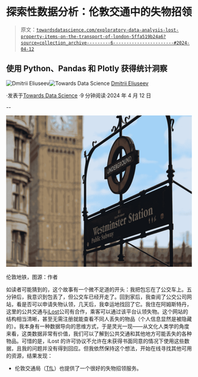 # 探索性数据分析：伦敦交通中的失物招领

> 原文：[`towardsdatascience.com/exploratory-data-analysis-lost-property-items-on-the-transport-of-london-5ffa519b24a6?source=collection_archive---------6-----------------------#2024-04-12`](https://towardsdatascience.com/exploratory-data-analysis-lost-property-items-on-the-transport-of-london-5ffa519b24a6?source=collection_archive---------6-----------------------#2024-04-12)

## 使用 Python、Pandas 和 Plotly 获得统计洞察

[](https://dmitryelj.medium.com/?source=post_page---byline--5ffa519b24a6--------------------------------)![Dmitrii Eliuseev](https://dmitryelj.medium.com/?source=post_page---byline--5ffa519b24a6--------------------------------)[](https://towardsdatascience.com/?source=post_page---byline--5ffa519b24a6--------------------------------)![Towards Data Science](https://towardsdatascience.com/?source=post_page---byline--5ffa519b24a6--------------------------------) [Dmitrii Eliuseev](https://dmitryelj.medium.com/?source=post_page---byline--5ffa519b24a6--------------------------------)

·发表于[Towards Data Science](https://towardsdatascience.com/?source=post_page---byline--5ffa519b24a6--------------------------------) ·9 分钟阅读·2024 年 4 月 12 日

--

![](img/2801acebdb8128f1d041cb0cb74d3e63.png)

伦敦地铁，图源：作者

如读者可能猜到的，这个故事有一个微不足道的开头：我把包忘在了公交车上。五分钟后，我意识到包丢了，但公交车已经开走了。回到家后，我查阅了公交公司网站，看是否可以申请失物认领，几天后，我幸运地找回了它。我住在阿姆斯特丹，这里的公共交通与[iLost](https://ilost.co/nl/org/connexxion)公司有合作，乘客可以通过该平台认领失物。这个网站的结构相当清晰，甚至无需注册就能查看不同人丢失的物品（个人信息显然是被隐藏的）。我本身有一种数据导向的思维方式，于是灵光一现——从文化人类学的角度来看，这类数据非常有价值，我们可以了解到公共交通和其他地方可能丢失的各种物品。可惜的是，iLost 的许可协议不允许在未获得书面同意的情况下使用这些数据，且我的问题并没有得到回应。但我依然保持这个想法，开始在线寻找其他可用的资源，结果发现：

+   伦敦交通局（[TfL](https://tfl.gov.uk)）也提供了一个很好的失物招领服务。
